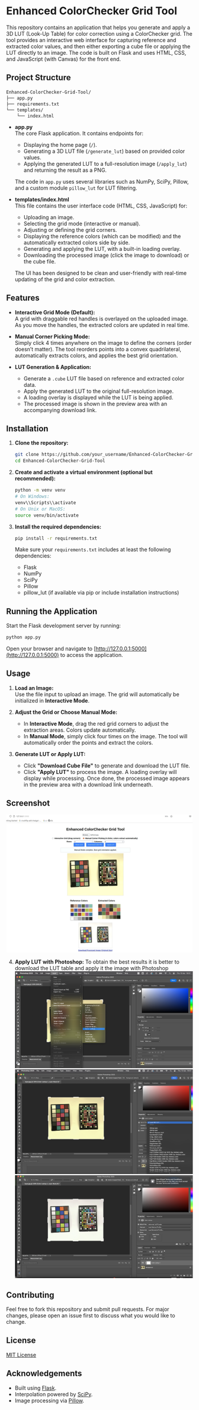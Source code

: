 
# Enhanced ColorChecker Grid Tool

This repository contains an application that helps you generate and apply a 3D LUT (Look-Up Table) for color correction using a ColorChecker grid. The tool provides an interactive web interface for capturing reference and extracted color values, and then either exporting a cube file or applying the LUT directly to an image. The code is built on Flask and uses HTML, CSS, and JavaScript (with Canvas) for the front end.

## Project Structure

```
Enhanced-ColorChecker-Grid-Tool/
├── app.py
├── requirements.txt
└── templates/
    └── index.html
```

- **app.py**  
  The core Flask application. It contains endpoints for:
  - Displaying the home page (`/`).
  - Generating a 3D LUT file (`/generate_lut`) based on provided color values.
  - Applying the generated LUT to a full-resolution image (`/apply_lut`) and returning the result as a PNG.
  
  The code in `app.py` uses several libraries such as NumPy, SciPy, Pillow, and a custom module `pillow_lut` for LUT filtering.

- **templates/index.html**  
  This file contains the user interface code (HTML, CSS, JavaScript) for:
  - Uploading an image.
  - Selecting the grid mode (interactive or manual).
  - Adjusting or defining the grid corners.
  - Displaying the reference colors (which can be modified) and the automatically extracted colors side by side.
  - Generating and applying the LUT, with a built-in loading overlay.
  - Downloading the processed image (click the image to download) or the cube file.
  
  The UI has been designed to be clean and user-friendly with real-time updating of the grid and color extraction.

## Features

- **Interactive Grid Mode (Default):**  
  A grid with draggable red handles is overlayed on the uploaded image. As you move the handles, the extracted colors are updated in real time.

- **Manual Corner Picking Mode:**  
  Simply click 4 times anywhere on the image to define the corners (order doesn’t matter). The tool reorders points into a convex quadrilateral, automatically extracts colors, and applies the best grid orientation.

- **LUT Generation & Application:**  
  - Generate a `.cube` LUT file based on reference and extracted color data.
  - Apply the generated LUT to the original full-resolution image.
  - A loading overlay is displayed while the LUT is being applied.
  - The processed image is shown in the preview area with an accompanying download link.

## Installation

1. **Clone the repository:**

   ```bash
   git clone https://github.com/your_username/Enhanced-ColorChecker-Grid-Tool.git
   cd Enhanced-ColorChecker-Grid-Tool
   ```

2. **Create and activate a virtual environment (optional but recommended):**

   ```bash
   python -m venv venv
   # On Windows:
   venv\\Scripts\\activate
   # On Unix or MacOS:
   source venv/bin/activate
   ```

3. **Install the required dependencies:**

   ```bash
   pip install -r requirements.txt
   ```

   Make sure your `requirements.txt` includes at least the following dependencies:
   - Flask
   - NumPy
   - SciPy
   - Pillow
   - pillow_lut (if available via pip or include installation instructions)

## Running the Application

Start the Flask development server by running:

```bash
python app.py
```

Open your browser and navigate to [http://127.0.0.1:5000](http://127.0.0.1:5000) to access the application.

## Usage

1. **Load an Image:**  
   Use the file input to upload an image. The grid will automatically be initialized in **Interactive Mode**.

2. **Adjust the Grid or Choose Manual Mode:**  
   - In **Interactive Mode**, drag the red grid corners to adjust the extraction areas. Colors update automatically.
   - In **Manual Mode**, simply click four times on the image. The tool will automatically order the points and extract the colors.

3. **Generate LUT or Apply LUT:**  
   - Click **"Download Cube File"** to generate and download the LUT file.
   - Click **"Apply LUT"** to process the image. A loading overlay will display while processing. Once done, the processed image appears in the preview area with a download link underneath.

## Screenshot

![Screenshot](images/capture.png)

4. **Apply LUT with Photoshop:**
To obtain the best results it is better to download the LUT table and apply it the image with Photoshop
![Screenshot](images/photoshop_step1.png)
![Screenshot](images/photoshop_step2.png)
![Screenshot](images/photoshop_step3.png)


## Contributing

Feel free to fork this repository and submit pull requests. For major changes, please open an issue first to discuss what you would like to change.

## License

[MIT License](LICENSE)

## Acknowledgements

- Built using [Flask](https://flask.palletsprojects.com/).
- Interpolation powered by [SciPy](https://www.scipy.org/).
- Image processing via [Pillow](https://python-pillow.org/).
```
